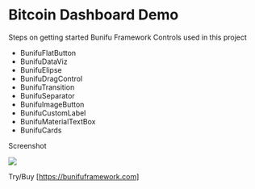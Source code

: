 # Bitcoin Dashboard Demo

Steps on getting started
Bunifu Framework Controls used in this project

* BunifuFlatButton
* BunifuDataViz
* BunifuElipse
* BunifuDragControl
* BunifuTransition
* BunifuSeparator
* BunifuImageButton
* BunifuCustomLabel
* BunifuMaterialTextBox
* BunifuCards

Screenshot

![](https://github.com/bunifu-framework/Bitcoin_Dashboard/blob/master/sc3.PNG)

Try/Buy [https://bunifuframework.com]